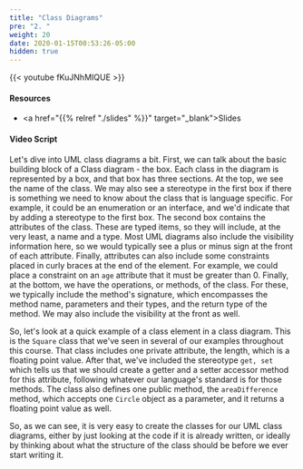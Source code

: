 ```yaml
---
title: "Class Diagrams"
pre: "2. "
weight: 20
date: 2020-01-15T00:53:26-05:00
hidden: true
---
```


{{< youtube fKuJNhMIQUE   >}}

#### Resources

* <a href="{{% relref "./slides" %}}" target="_blank">Slides</a>

#### Video Script

Let's dive into UML class diagrams a bit. First, we can talk about the basic building block of a Class diagram - the box. Each class in the diagram is represented by a box, and that box has three sections. At the top, we see the name of the class. We may also see a stereotype in the first box if there is something we need to know about the class that is language specific. For example, it could be an enumeration or an interface, and we'd indicate that by adding a stereotype to the first box. The second box contains the attributes of the class. These are typed items, so they will include, at the very least, a name and a type. Most UML diagrams also include the visibility information here, so we would typically see a plus or minus sign at the front of each attribute. Finally, attributes can also include some constraints placed in curly braces at the end of the element. For example, we could place a constraint on an `age` attribute that it must be greater than 0. Finally, at the bottom, we have the operations, or methods, of the class. For these, we typically include the method's signature, which encompasses the method name, parameters and their types, and the return type of the method. We may also include the visibility at the front as well. 

So, let's look at a quick example of a class element in a class diagram. This is the `Square` class that we've seen in several of our examples throughout this course. That class includes one private attribute, the length, which is a floating point value. After that, we've included the stereotype `get, set` which tells us that we should create a getter and a setter accessor method for this attribute, following whatever our language's standard is for those methods. The class also defines one public method, the `areaDifference` method, which accepts one `Circle` object as a parameter, and it returns a floating point value as well. 

So, as we can see, it is very easy to create the classes for our UML class diagrams, either by just looking at the code if it is already written, or ideally by thinking about what the structure of the class should be before we ever start writing it.